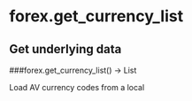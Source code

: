 # forex.get_currency_list

## Get underlying data 
###forex.get_currency_list() -> List

Load AV currency codes from a local 

